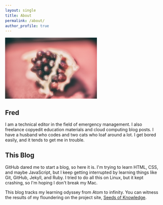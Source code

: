 ```yaml
---
layout: single
title: About
permalink: /about/
author_profile: true
---
```


![pom](/assets/img/pom.jpg)

## Fred

I am a technical editor in the field of emergency management. I also freelance copyedit education materials and cloud computing blog posts. I have a husband who codes and two cats who loaf around a lot. I get bored easily, and it tends to get me in trouble.

## This Blog

GitHub dared me to start a blog, so here it is. I'm trying to learn HTML, CSS, and maybe JavaScript, but I keep getting interrupted by learning things like Git, GitHub, Jekyll, and Ruby. I tried to do all this on Linux, but it kept crashing, so I'm hoping I don't break my Mac.

This blog tracks my learning odyssey from Atom to infinity. You can witness the results of my floundering on the project site, [Seeds of Knowledge](https://clytemestra.github.io).
